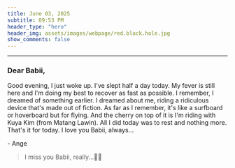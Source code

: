 ```yaml
---
title: June 03, 2025
subtitle: 09:53 PM
header_type: "hero"
header_img: assets/images/webpage/red.black.hole.jpg
show_comments: false
---
```

---

### Dear Babii,

Good evening, I just woke up. I've slept half a day today. My fever is still here and I'm doing my best to recover as fast as possible. I remember, I dreamed of something earlier. I dreamed about me, riding a ridiculous device that's made out of fiction. As far as I remember, it's like a surfboard or hoverboard but for flying. And the cherry on top of it is I'm riding with Kuya Kim (from Matang Lawin). All I did today was to rest and nothing more. That's it for today. I love you Babii, always...

\- Ange

> I miss you Babii, really...🙁😔
